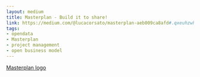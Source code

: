 ```yaml
---
layout: medium
title: Masterplan - Build it to share!
link: https://medium.com/@lucacorsato/masterplan-aeb009ca8afd#.qxeuhzwhn
tags:
- opendata
- Masterplan
- project management
- open business model
---
```


[Masterplan logo](/public/images/projectopendata_logo.png)